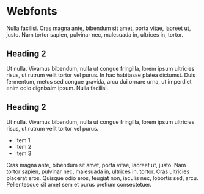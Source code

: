 # Webfonts

Nulla facilisi. Cras magna ante, bibendum sit amet, porta vitae, laoreet ut, justo. Nam tortor sapien, pulvinar nec, malesuada in, ultrices in, tortor.

## Heading 2

Ut nulla. Vivamus bibendum, nulla ut congue fringilla, lorem ipsum ultricies risus, ut rutrum velit tortor vel purus. In hac habitasse platea dictumst. Duis fermentum, metus sed congue gravida, arcu dui ornare urna, ut imperdiet enim odio dignissim ipsum. Nulla facilisi.

## Heading 2

Ut nulla. Vivamus bibendum, nulla ut congue fringilla, lorem ipsum ultricies risus, ut rutrum velit tortor vel purus.

* Item 1
* Item 2
* Item 3

Cras magna ante, bibendum sit amet, porta vitae, laoreet ut, justo. Nam tortor sapien, pulvinar nec, malesuada in, ultrices in, tortor. Cras ultricies placerat eros. Quisque odio eros, feugiat non, iaculis nec, lobortis sed, arcu. Pellentesque sit amet sem et purus pretium consectetuer.